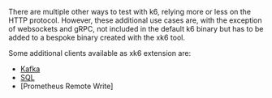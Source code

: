 There are multiple other ways to test with k6, relying more or less on the HTTP protocol. However, these additional use cases are, with the exception of websockets and gRPC, not included in the default k6 binary but has to be added to a bespoke binary created with the xk6 tool.

Some additional clients available as xk6 extension are:

- [Kafka]()
- [SQL]()
- [Prometheus Remote Write]